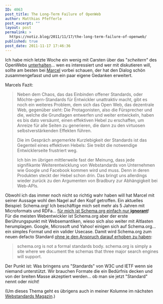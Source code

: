 ```yaml
---
ID: 4063
post_title: The Long-Term Failure of OpenWeb
author: Matthias Pfefferle
post_excerpt: ""
layout: post
permalink: >
  https://notiz.blog/2011/11/17/the-long-term-failure-of-openweb/
published: true
post_date: 2011-11-17 17:46:36
---
```

<!-- wp:paragraph -->
<p>Ich habe mich letzte Woche ein wenig mit Carsten über das "<em>scheitern</em>" des OpenWebs <a href="https://plus.google.com/105241783171606794422/posts/YqjqBMZPTiD">unterhalten</a>... wen es interessiert und wer mit diskutieren will, sollte am besten bei <a href="http://www.neunetz.com/2011/11/07/das-versagen-der-offenen-webstandards/">Marcel</a> vorbei schauen, der hat den Dialog schön zusammengefasst und um ein paar eigene Gedanken erweitert. </p>
<!-- /wp:paragraph -->

<!-- wp:paragraph -->
<p>Marcels Fazit:</p>
<!-- /wp:paragraph -->

<!-- wp:quote -->
<blockquote class="wp-block-quote">
	<p>Neben dem Chaos, das das Einbinden offener Standards, oder Möchte-gern-Standards für Entwickler unattraktiv macht, gibt es noch ein weiteres Problem, dem sich das Open Web, das dezentrale Web, gegenüber sieht: Die Protagonisten, also die Fürsprecher und die, welche die Grundlagen entwerfen und weiter entwickeln, haben es bis dato versäumt, einen effektiven Hebel zu erschaffen, um Anreize für alle Seiten zu generieren, die dann zu den virtuosen selbstverstärkenden Effekten führen.</p>
	<p>Die im Gespräch angemerkte Kurzlebigkeit der Standards ist das Gegenteil eines effektiven Hebels: Sie treibt die notwendige Entwicklerseite frustriert weg.</p>
	<p>Ich bin im übrigen mittlerweile fast der Meinung, dass jede signifikante Weiterentwicklung von Webstandards von Unternehmen wie Google und Facebook kommen wird und muss. Denn in deren Produkten steckt der Hebel schon drin. Das bringt uns allerdings wieder zurück zu den Argumenten von Bradbury zur Abhängigkeit bei Web-APIs.</p>
</blockquote>
<!-- /wp:quote -->

<!-- wp:paragraph -->
<p>Obwohl ich das immer noch nicht so richtig wahr haben will hat Marcel mit seiner Aussage wohl den Nagel auf den Kopf getroffen. Ein aktuelles Beispiel: Schema.org! Ich beschäftige mich seit mehr als 5 Jahren mit Microformats und RDFa... <a href="https://notiz.blog/2011/06/02/websemantics-google-yahoo-und-bing-einigen-sich-auf-einen-standard/">für mich ist Schema.org einfach nur <strong>ignorant</strong></a>!<br/> Für die meisten Webentwickler ist Schema.org aber der erste Berührungspunkt mit Websemantiken, wieso sich also weiter mit Altlasten herumplagen. Google, Microsoft und Yahoo! einigen sich auf Schema.org... ein simples Format und ein valider Usecase. Damit wird Schema.org zum neuen defacto Standard <a href="http://schema.org/docs/faq.html#3">ohne je den Anspruch darauf erhoben zu haben</a>:</p>
<!-- /wp:paragraph -->

<!-- wp:quote -->
<blockquote class="wp-block-quote">
	<p>schema.org is not a formal standards body. schema.org is simply a site where we document the schemas that three major search engines will support.</p>
</blockquote>
<!-- /wp:quote -->

<!-- wp:paragraph -->
<p>Der Punkt ist: Was bringens uns "Standards" von W3C und IETF wenn sie niemand unterstützt. Wir brauchen Formate die ein Bedürfnis decken und von der breiten Masse akzeptiert werden... ob man sie jetzt "Standard" nennt oder nicht!</p>
<!-- /wp:paragraph -->

<!-- wp:paragraph -->
<p>(Um dieses Thema geht es übrigens auch in meiner Kolumne im nächsten <a href="http://www.webstandards-magazin.de/">Webstandards Magazin</a>.)</p>
<!-- /wp:paragraph -->